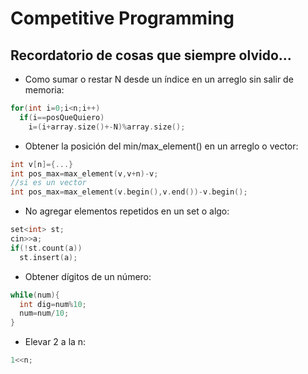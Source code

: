 # Competitive Programming
## Recordatorio de cosas que siempre olvido...
* Como sumar o restar N desde un índice en un arreglo sin salir de memoria:
```cpp
for(int i=0;i<n;i++)
  if(i==posQueQuiero)
    i=(i+array.size()+-N)%array.size();
```
* Obtener la posición del min/max_element() en un arreglo o vector:
```cpp
int v[n]={...}
int pos_max=max_element(v,v+n)-v;
//si es un vector
int pos_max=max_element(v.begin(),v.end())-v.begin();
```
* No agregar elementos repetidos en un set o algo:
```cpp
set<int> st;
cin>>a;
if(!st.count(a))
  st.insert(a);
```
* Obtener dígitos de un número:
```cpp
while(num){
  int dig=num%10;
  num=num/10;
}
```
* Elevar 2 a la n:
```cpp
1<<n;
```
